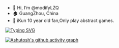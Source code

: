 - 👋 Hi, I’m @modifyLZQ
- :house: GuangZhou, China
- 🐔 iKun 10 year old fan,Only play abstract games.

[![Typing SVG](https://readme-typing-svg.demolab.com?font=Fira+Code&pause=1000&width=600px&height=36&lines=泥门灰勒塔德医生，没有狸猫兼职油饼。)](https://git.io/typing-svg)

[![Ashutosh's github activity graph](https://github-readme-activity-graph.vercel.app/graph?username=modifyLZQ&theme=vue)](https://github.com/lizuoqun/github-readme-activity-graph)
